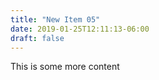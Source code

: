```yaml
---
title: "New Item 05"
date: 2019-01-25T12:11:13-06:00
draft: false
---
```


This is some more content
